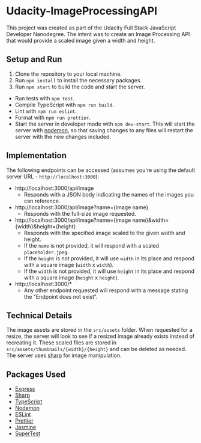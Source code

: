 # Udacity-ImageProcessingAPI

This project was created as part of the Udacity Full Stack JavaScript Developer Nanodegree. The intent was to create an Image Processing API that would provide a scaled image given a width and height.

## Setup and Run

1. Clone the repository to your local machine.
2. Run `npm install` to install the necessary packages.
3. Run `npm start` to build the code and start the server.

- Run tests with `npm test`.
- Compile TypeScript with `npm run build`.
- Lint with `npm run eslint`.
- Format with `npm run prettier`.
- Start the server in developer mode with `npm dev-start`. This will start the server with [nodemon](https://nodemon.io/), so that saving changes to any files will restart the server with the new changes included.

## Implementation

The following endpoints can be accessed (assumes you're using the default server URL - `http://localhost:3000`):

- http://localhost:3000/api/image
  - Responds with a JSON body indicating the names of the images you can reference.
- http://localhost:3000/api/image?name={image name}
  - Responds with the full-size image requested.
- http://localhost:3000/api/image?name={image name}&width={width}&height={height}
  - Responds with the specified image scaled to the given width and height.
  - If the `name` is not provided, it will respond with a scaled `placeholder.jpeg`.
  - If the `height` is not provided, it will use `width` in its place and respond with a square image (`width` x `width`).
  - If the `width` is not provided, it will use `height` in its place and respond with a square image (`height` x `height`).
- http://localhost:3000/\*
  - Any other endpoint requested will respond with a message stating the "Endpoint does not exist".

## Technical Details

The image assets are stored in the `src/assets` folder. When requested for a resize, the server will look to see if a resized image already exists instead of recreating it. These scaled files are stored in `src/assets/thumbnails/{width}/{height}` and can be deleted as needed. The server uses [sharp](https://sharp.pixelplumbing.com/) for image manipulation.

## Packages Used

- [Express](https://expressjs.com/)
- [Sharp](https://sharp.pixelplumbing.com/)
- [TypeScript](https://www.typescriptlang.org/)
- [Nodemon](https://nodemon.io/)
- [ESLint](https://eslint.org/)
- [Prettier](https://prettier.io/)
- [Jasmine](https://jasmine.github.io/)
- [SuperTest](https://github.com/visionmedia/supertest)
